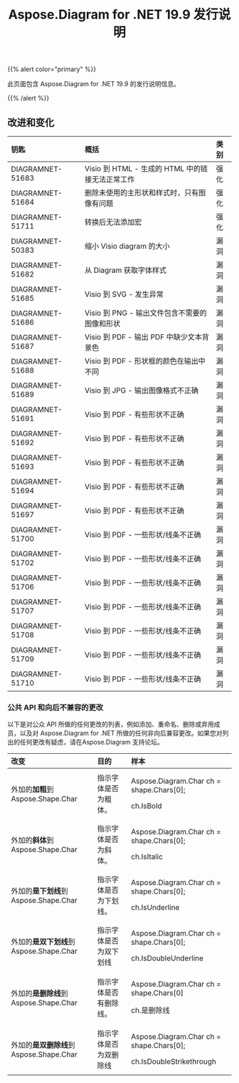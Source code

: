 ﻿---
title: Aspose.Diagram for .NET 19.9 发行说明
type: docs
weight: 40
url: /zh/net/aspose-diagram-for-net-19-9-release-notes/
---
{{% alert color="primary" %}} 

此页面包含 Aspose.Diagram for .NET 19.9 的发行说明信息。

{{% /alert %}} 
## **改进和变化**

|**钥匙**|**概括**|**类别**|
|:- |:- |:- |
|DIAGRAMNET-51683|Visio 到 HTML - 生成的 HTML 中的链接无法正常工作|强化|
|DIAGRAMNET-51684|删除未使用的主形状和样式时，只有图像有问题|强化|
|DIAGRAMNET-51711|转换后无法添加宏|强化|
|DIAGRAMNET-50383|缩小 Visio diagram 的大小|漏洞|
|DIAGRAMNET-51682|从 Diagram 获取字体样式|漏洞|
|DIAGRAMNET-51685|Visio 到 SVG - 发生异常|漏洞|
|DIAGRAMNET-51686|Visio 到 PNG - 输出文件包含不需要的图像和形状|漏洞|
|DIAGRAMNET-51687|Visio 到 PDF - 输出 PDF 中缺少文本背景色|漏洞|
|DIAGRAMNET-51688|Visio 到 PDF - 形状框的颜色在输出中不同|漏洞|
|DIAGRAMNET-51689|Visio 到 JPG - 输出图像格式不正确|漏洞|
|DIAGRAMNET-51691|Visio 到 PDF - 有些形状不正确|漏洞|
|DIAGRAMNET-51692|Visio 到 PDF - 有些形状不正确|漏洞|
|DIAGRAMNET-51693|Visio 到 PDF - 有些形状不正确|漏洞|
|DIAGRAMNET-51694|Visio 到 PDF - 有些形状不正确|漏洞|
|DIAGRAMNET-51697|Visio 到 PDF - 有些形状不正确|漏洞|
|DIAGRAMNET-51700|Visio 到 PDF - 一些形状/线条不正确|漏洞|
|DIAGRAMNET-51702|Visio 到 PDF - 一些形状/线条不正确|漏洞|
|DIAGRAMNET-51706|Visio 到 PDF - 一些形状/线条不正确|漏洞|
|DIAGRAMNET-51707|Visio 到 PDF - 一些形状/线条不正确|漏洞|
|DIAGRAMNET-51708|Visio 到 PDF - 一些形状/线条不正确|漏洞|
|DIAGRAMNET-51709|Visio 到 PDF - 一些形状/线条不正确|漏洞|
|DIAGRAMNET-51710|Visio 到 PDF - 一些形状/线条不正确|漏洞|
### **公共 API 和向后不兼容的更改**
以下是对公众 API 所做的任何更改的列表，例如添加、重命名、删除或弃用成员，以及对 Aspose.Diagram for .NET 所做的任何非向后兼容更改。如果您对列出的任何更改有疑虑，请在Aspose.Diagram 支持论坛。

|**改变**|**目的**|**样本**|
|:- |:- |:- |
|外加的**加粗**到 Aspose.Shape.Char|指示字体是否为粗体。|<p>Aspose.Diagram.Char ch = shape.Chars[0];</p><p>ch.IsBold</p>|
|外加的**斜体**到 Aspose.Shape.Char|指示字体是否为斜体。|<p>Aspose.Diagram.Char ch = shape.Chars[0];</p><p>ch.IsItalic</p>|
|外加的**是下划线**到 Aspose.Shape.Char|指示字体是否为下划线。|<p>Aspose.Diagram.Char ch = shape.Chars[0];</p><p>ch.IsUnderline</p>|
|外加的**是双下划线**到 Aspose.Shape.Char|指示字体是否为双下划线|<p>Aspose.Diagram.Char ch = shape.Chars[0];</p><p>ch.IsDoubleUnderline</p>|
|外加的**是删除线**到 Aspose.Shape.Char|指示字体是否有删除线。|<p>Aspose.Diagram.Char ch = shape.Chars[0]</p><p>ch.是删除线</p>|
|外加的**是双删除线**到 Aspose.Shape.Char|指示字体是否为双删除线|<p>Aspose.Diagram.Char ch = shape.Chars[0];</p><p>ch.IsDoubleStrikethrough</p>|

